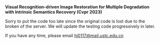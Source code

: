 **Visual Recognition-driven Image Restoration for Multiple Degradation with Intrinsic Semantics Recovery (Cvpr 2023)**


Sorry to put the code too late since the original code is lost due to the broken of the server. We will update the testing code progressively in later. 


If you have any time, please email hj0117@mail.ustc.edu.cn 
